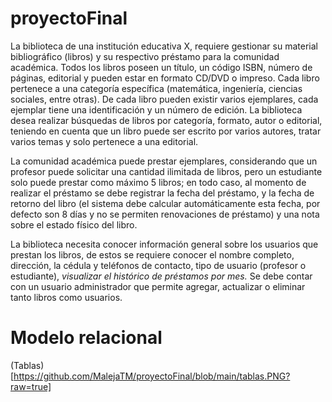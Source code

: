 # proyectoFinal

La biblioteca de una institución educativa X, requiere gestionar su material bibliográfico (libros) y su respectivo préstamo para la comunidad académica. Todos los libros poseen un título, un código ISBN, número de páginas, editorial y pueden estar en formato CD/DVD o impreso. Cada libro pertenece a una categoría específica (matemática, ingeniería, ciencias sociales, entre otras). De cada libro pueden existir varios ejemplares, cada ejemplar tiene una identificación y un número de edición. La biblioteca desea realizar búsquedas de libros por categoría, formato, autor o editorial, teniendo en cuenta que un libro puede ser escrito por varios autores, tratar varios temas y solo pertenece a una editorial.

La comunidad académica puede prestar ejemplares, considerando que un profesor puede solicitar una cantidad ilimitada de libros, pero un estudiante solo puede prestar como máximo 5 libros; en todo caso, al momento de realizar el préstamo se debe registrar la fecha del préstamo, y la fecha de retorno del libro (el sistema debe calcular automáticamente esta fecha, por defecto son 8 días y no se permiten renovaciones de préstamo) y una nota sobre el estado físico del libro. 

La biblioteca necesita conocer información general sobre los usuarios que prestan los libros, de estos se requiere conocer el nombre completo, dirección, la cédula y teléfonos de contacto, tipo de usuario (profesor o estudiante), *visualizar el histórico de préstamos por mes.*
Se debe contar con un usuario administrador que permite agregar, actualizar o eliminar tanto libros como usuarios.

# Modelo relacional 
(Tablas) [https://github.com/MalejaTM/proyectoFinal/blob/main/tablas.PNG?raw=true]
